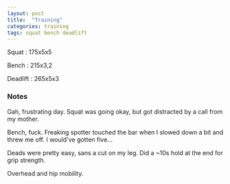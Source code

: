 ```yaml
---
layout: post
title:  "Training"
categories: training
tags: squat bench deadlift
---
```


Squat       :   175x5x5

Bench       :   215x3,2

Deadlift    :   265x5x3

### Notes

Gah, frustrating day. Squat was going okay, but got distracted by a call from
my mother.

Bench, fuck. Freaking spotter touched the bar when I slowed down a bit and
threw me off. I would've gotten five...

Deads were pretty easy, sans a cut on my leg. Did a ~10s hold at the end for
grip strength.

Overhead and hip mobility.
